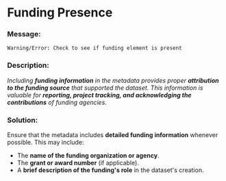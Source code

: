 # Funding Presence

### Message:

```
Warning/Error: Check to see if funding element is present
```

### Description:

_Including **funding information** in the metadata provides proper **attribution to the funding source** that supported the dataset. This information is valuable for **reporting, project tracking, and acknowledging the contributions** of funding agencies._

### Solution:

Ensure that the metadata includes **detailed funding information** whenever possible. This may include:  
- The **name of the funding organization or agency**.  
- The **grant or award number** (if applicable).  
- A **brief description of the funding's role** in the dataset's creation.  
